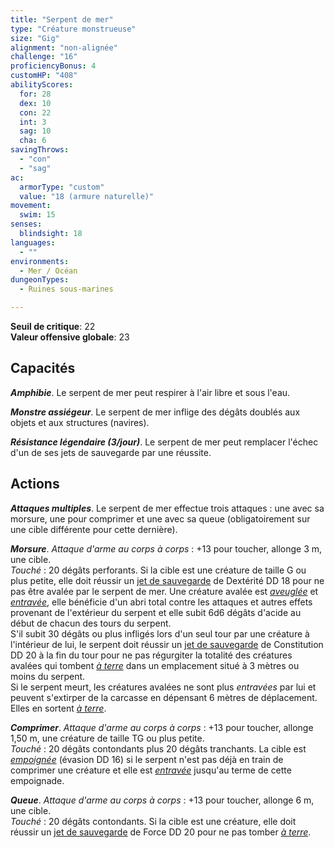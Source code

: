 ```yaml
---
title: "Serpent de mer"
type: "Créature monstrueuse"
size: "Gig"
alignment: "non-alignée"
challenge: "16"
proficiencyBonus: 4
customHP: "408"
abilityScores:
  for: 28
  dex: 10
  con: 22
  int: 3
  sag: 10
  cha: 6
savingThrows:
  - "con"
  - "sag"
ac:
  armorType: "custom"
  value: "18 (armure naturelle)"
movement:
  swim: 15
senses:
  blindsight: 18
languages:
  - ""
environments:
  - Mer / Océan
dungeonTypes:
  - Ruines sous-marines

---
```

**Seuil de critique**: 22            
**Valeur offensive globale**: 23     
## Capacités
_**Amphibie**_. Le serpent de mer peut respirer à l'air libre et sous l'eau.

_**Monstre assiégeur**_. Le serpent de mer inflige des dégâts doublés aux objets et aux structures (navires).

_**Résistance légendaire (3/jour)**_. Le serpent de mer peut remplacer l'échec d'un de ses jets de sauvegarde par une réussite.

## Actions
_**Attaques multiples**_. Le serpent de mer effectue trois attaques : une avec sa morsure, une pour comprimer et une avec sa queue (obligatoirement sur une cible différente pour cette dernière).

_**Morsure**_. _Attaque d'arme au corps à corps_ : +13 pour toucher, allonge 3 m, une cible.  
_Touché_ : 20 dégâts perforants. Si la cible est une créature de taille G ou plus petite, elle doit réussir un [jet de sauvegarde](/utiliser-les-caracteristiques/#jets-de-sauvegarde) de Dextérité DD 18 pour ne pas être avalée par le serpent de mer. Une créature avalée est [_aveuglée_](/gerer-la-sante-du-personnage/#aveugle) et [_entravée_](/gerer-la-sante-du-personnage/#entrave), elle bénéficie d'un abri total contre les attaques et autres effets provenant de l'extérieur du serpent et elle subit 6d6 dégâts d'acide au début de chacun des tours du serpent.  
S'il subit 30 dégâts ou plus infligés lors d'un seul tour par une créature à l'intérieur de lui, le serpent doit réussir un [jet de sauvegarde](/utiliser-les-caracteristiques/#jets-de-sauvegarde) de Constitution DD 20 à la fin du tour pour ne pas régurgiter la totalité des créatures avalées qui tombent [_à terre_](/gerer-la-sante-du-personnage/#a-terre) dans un emplacement situé à 3 mètres ou moins du serpent.  
Si le serpent meurt, les créatures avalées ne sont plus _entravées_ par lui et peuvent s'extirper de la carcasse en dépensant 6 mètres de déplacement. Elles en sortent [_à terre_](/gerer-la-sante-du-personnage/#a-terre).

_**Comprimer**_. _Attaque d'arme au corps à corps_ : +13 pour toucher, allonge 1,50 m, une créature de taille TG ou plus petite.  
_Touché_ : 20 dégâts contondants plus 20 dégâts tranchants. La cible est [_empoignée_](/gerer-la-sante-du-personnage/#empoigne) (évasion DD 16) si le serpent n'est pas déjà en train de comprimer une créature et elle est [_entravée_](/gerer-la-sante-du-personnage/#entrave) jusqu'au terme de cette empoignade.

_**Queue**_. _Attaque d'arme au corps à corps_ : +13 pour toucher, allonge 6 m, une cible.  
_Touché_ : 20 dégâts contondants. Si la cible est une créature, elle doit réussir un [jet de sauvegarde](/utiliser-les-caracteristiques/#jets-de-sauvegarde) de Force DD 20 pour ne pas tomber [_à terre_](/gerer-la-sante-du-personnage/#a-terre).
